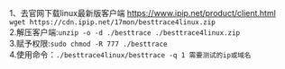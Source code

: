 1、去官网下载linux最新版客户端 https://www.ipip.net/product/client.html   
`wget https://cdn.ipip.net/17mon/besttrace4linux.zip`   
2.解压客户端:`unzip -o -d ./besttrace ./besttrace4linux.zip`   
3.赋予权限:`sudo chmod -R 777 ./besttrace`   
4.使用命令：`./besttrace4linux/besttrace -q 1 需要测试的ip或域名`
